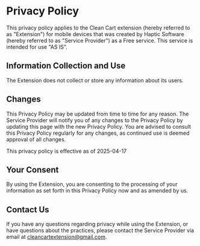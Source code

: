 # Privacy Policy
This privacy policy applies to the Clean Cart extension (hereby referred to as "Extension") for mobile devices that was created by Haptic Software (hereby referred to as "Service Provider") as a Free service. This service is intended for use "AS IS".

## Information Collection and Use
The Extension does not collect or store any information about its users.

## Changes
This Privacy Policy may be updated from time to time for any reason. The Service Provider will notify you of any changes to the Privacy Policy by updating this page with the new Privacy Policy. You are advised to consult this Privacy Policy regularly for any changes, as continued use is deemed approval of all changes.

This privacy policy is effective as of 2025-04-17

## Your Consent
By using the Extension, you are consenting to the processing of your information as set forth in this Privacy Policy now and as amended by us.

## Contact Us
If you have any questions regarding privacy while using the Extension, or have questions about the practices, please contact the Service Provider via email at cleancartextension@gmail.com.